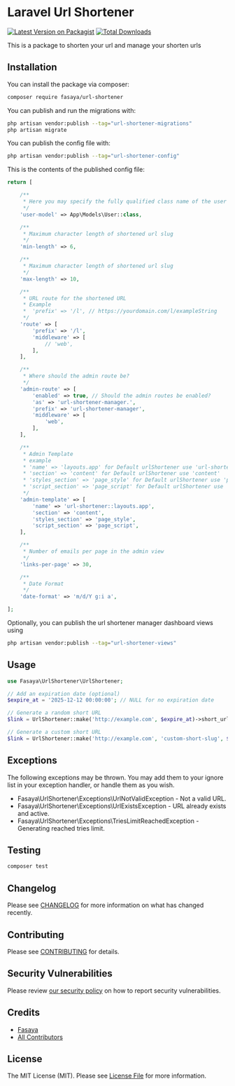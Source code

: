 # Laravel Url Shortener

[![Latest Version on Packagist](https://img.shields.io/packagist/v/fasaya/url-shortener.svg?style=flat-square)](https://packagist.org/packages/fasaya/url-shortener)
[![Total Downloads](https://img.shields.io/packagist/dt/fasaya/url-shortener.svg?style=flat-square)](https://packagist.org/packages/fasaya/url-shortener)

This is a package to shorten your url and manage your shorten urls

## Installation

You can install the package via composer:

```bash
composer require fasaya/url-shortener
```

You can publish and run the migrations with:

```bash
php artisan vendor:publish --tag="url-shortener-migrations"
php artisan migrate
```

You can publish the config file with:

```bash
php artisan vendor:publish --tag="url-shortener-config"
```

This is the contents of the published config file:

```php
return [

    /**
     * Here you may specify the fully qualified class name of the user model class.
     */
    'user-model' => App\Models\User::class,

    /**
     * Maximum character length of shortened url slug
     */
    'min-length' => 6,

    /**
     * Maximum character length of shortened url slug
     */
    'max-length' => 10,

    /**
     * URL route for the shortened URL
     * Example
     *  'prefix' => '/l', // https://yourdomain.com/l/exampleString
     */
    'route' => [
        'prefix' => '/l',
        'middleware' => [
            // 'web',
        ],
    ],

    /**
     * Where should the admin route be?
     */
    'admin-route' => [
        'enabled' => true, // Should the admin routes be enabled?
        'as' => 'url-shortener-manager.',
        'prefix' => 'url-shortener-manager',
        'middleware' => [
            'web',
        ],
    ],

    /**
     * Admin Template
     * example
     * 'name' => 'layouts.app' for Default urlShortener use 'url-shortener::layouts.app'
     * 'section' => 'content' for Default urlShortener use 'content'
     * 'styles_section' => 'page_style' for Default urlShortener use 'page_style'
     * 'script_section' => 'page_script' for Default urlShortener use 'page_script'
     */
    'admin-template' => [
        'name' => 'url-shortener::layouts.app',
        'section' => 'content',
        'styles_section' => 'page_style',
        'script_section' => 'page_script',
    ],

    /**
     * Number of emails per page in the admin view
     */
    'links-per-page' => 30,

    /**
     * Date Format
     */
    'date-format' => 'm/d/Y g:i a',

];
```

Optionally, you can publish the url shortener manager dashboard views using

```bash
php artisan vendor:publish --tag="url-shortener-views"
```

## Usage

```php
use Fasaya\UrlShortener\UrlShortener;

// Add an expiration date (optional)
$expire_at = '2025-12-12 00:00:00'; // NULL for no expiration date

// Generate a random short URL
$link = UrlShortener::make('http://example.com', $expire_at)->short_url;

// Generate a custom short URL
$link = UrlShortener::make('http://example.com', 'custom-short-slug', $expire_at)->short_url; 
```

## Exceptions

The following exceptions may be thrown. You may add them to your ignore list in your exception handler, or handle them as you wish.

-   Fasaya\UrlShortener\Exceptions\UrlNotValidException - Not a valid URL.
-   Fasaya\UrlShortener\Exceptions\UrlExistsException - URL already exists and active.
-   Fasaya\UrlShortener\Exceptions\TriesLimitReachedException - Generating reached tries limit.

## Testing

```bash
composer test
```

## Changelog

Please see [CHANGELOG](CHANGELOG.md) for more information on what has changed recently.

## Contributing

Please see [CONTRIBUTING](CONTRIBUTING.md) for details.

## Security Vulnerabilities

Please review [our security policy](../../security/policy) on how to report security vulnerabilities.

## Credits

- [Fasaya](https://github.com/fasaya)
- [All Contributors](../../contributors)

## License

The MIT License (MIT). Please see [License File](LICENSE.md) for more information.
